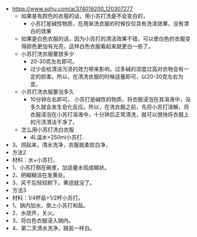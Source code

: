 - https://www.sohu.com/a/374019200_120307277
	- 如果是有颜色的衣服的话，用小苏打洗是不会变白的，
	  - 小苏打是碱性物质，在用来洗衣服的时候仅仅具有洗涤效果，没有漂白的效果
	- 如果是白色衣服的话，因为小苏打的清洁效果不错，可以使白色的衣服变得颜色更加有光亮，这样白色衣服看起来就更白一些了。
	- 小苏打洗衣服要放多少 
	  - 20-30克左右即可。 
	  - 过少会给清洁污渍的效力带来影响，过多碱的浓度过高对衣物会有一定的损害。所以，在清洗衣服的时候适量即可，以20-30克左右为宜。
	- 小苏打洗衣服要泡多久 
	  - 10分钟左右即可。 小苏打是碱性的物质，将衣服浸泡在其溶液中，没多久就会发生皂化反应。所以，在洗衣服之前，先将小苏打溶解，将衣服浸泡在小苏打溶液中，十分钟后正常清洗，就可以很快将衣服上的污渍清洁干净了。
	- 怎么用小苏打洗白衣服 
	  - 4L温水+250ml小苏打.
- 3、捞起来，清水洗净，衣服就柔软白净，
- 方法2
- 材料：水+小苏打。
- 1、小苏打倒在碗里，加适量水捣成糊状。
- 2、把糊糊涂在发黄处。
- 3、风干后轻轻刷下。黄迹就没了。
- 方法3
- 材料：1/4杯盐+1/2杯小苏打。
- 1、锅内加水，倒上小苏打和盐。
- 2、水烧开，关火。
- 3、将白色衣服浸入锅内。
- 4、第二天清水洗净，跟盐一样白。